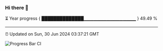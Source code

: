 ### Hi there 👋

⏳ Year progress { ██████████████▁▁▁▁▁▁▁▁▁▁▁▁▁▁▁▁ } 49.49 %

---

⏰ Updated on Sun, 30 Jun 2024 03:37:21 GMT

![Progress Bar CI](https://github.com/IshwaranRudhara/GIT-ACTION/workflows/Progress%20Bar%20CI/badge.svg)
